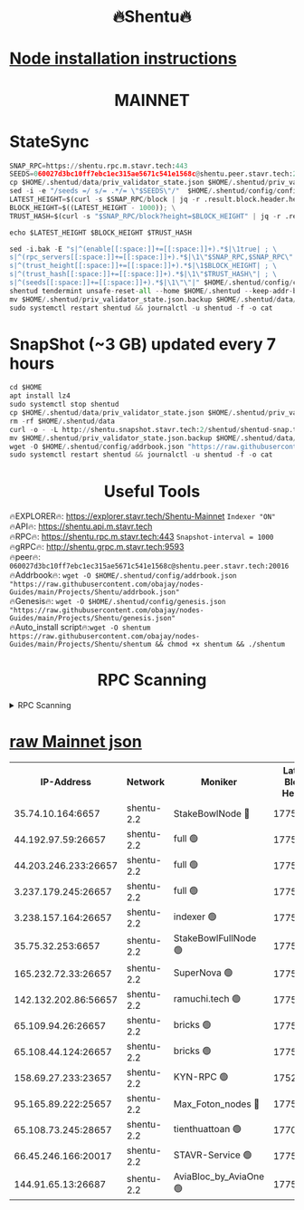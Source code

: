 <h1 align="center"> 🔥Shentu🔥</h1>

[Node installation instructions](https://github.com/obajay/nodes-Guides/tree/main/Projects/Shentu)
=
<h1 align="center"> MAINNET</h1>

# StateSync
```python
SNAP_RPC=https://shentu.rpc.m.stavr.tech:443
SEEDS=060027d3bc10ff7ebc1ec315ae5671c541e1568c@shentu.peer.stavr.tech:20016
cp $HOME/.shentud/data/priv_validator_state.json $HOME/.shentud/priv_validator_state.json.backup
sed -i -e "/seeds =/ s/= .*/= \"$SEEDS\"/"  $HOME/.shentud/config/config.toml
LATEST_HEIGHT=$(curl -s $SNAP_RPC/block | jq -r .result.block.header.height); \
BLOCK_HEIGHT=$((LATEST_HEIGHT - 1000)); \
TRUST_HASH=$(curl -s "$SNAP_RPC/block?height=$BLOCK_HEIGHT" | jq -r .result.block_id.hash)

echo $LATEST_HEIGHT $BLOCK_HEIGHT $TRUST_HASH

sed -i.bak -E "s|^(enable[[:space:]]+=[[:space:]]+).*$|\1true| ; \
s|^(rpc_servers[[:space:]]+=[[:space:]]+).*$|\1\"$SNAP_RPC,$SNAP_RPC\"| ; \
s|^(trust_height[[:space:]]+=[[:space:]]+).*$|\1$BLOCK_HEIGHT| ; \
s|^(trust_hash[[:space:]]+=[[:space:]]+).*$|\1\"$TRUST_HASH\"| ; \
s|^(seeds[[:space:]]+=[[:space:]]+).*$|\1\"\"|" $HOME/.shentud/config/config.toml
shentud tendermint unsafe-reset-all --home $HOME/.shentud --keep-addr-book
mv $HOME/.shentud/priv_validator_state.json.backup $HOME/.shentud/data/priv_validator_state.json
sudo systemctl restart shentud && journalctl -u shentud -f -o cat
```
# SnapShot (~3 GB) updated every 7 hours
```python
cd $HOME
apt install lz4
sudo systemctl stop shentud
cp $HOME/.shentud/data/priv_validator_state.json $HOME/.shentud/priv_validator_state.json.backup
rm -rf $HOME/.shentud/data
curl -o - -L http://shentu.snapshot.stavr.tech:2/shentud/shentud-snap.tar.lz4 | lz4 -c -d - | tar -x -C $HOME/.shentud --strip-components 2
mv $HOME/.shentud/priv_validator_state.json.backup $HOME/.shentud/data/priv_validator_state.json
wget -O $HOME/.shentud/config/addrbook.json "https://raw.githubusercontent.com/obajay/nodes-Guides/main/Projects/Shentu/addrbook.json"
sudo systemctl restart shentud && journalctl -u shentud -f -o cat
```

 <h1 align="center"> Useful Tools</h1>

🔥EXPLORER🔥:     https://explorer.stavr.tech/Shentu-Mainnet        `Indexer "ON"` \
🔥API🔥:          https://shentu.api.m.stavr.tech \
🔥RPC🔥:          https://shentu.rpc.m.stavr.tech:443              `Snapshot-interval = 1000` \
🔥gRPC🔥:         http://shentu.grpc.m.stavr.tech:9593 \
🔥peer🔥:         `060027d3bc10ff7ebc1ec315ae5671c541e1568c@shentu.peer.stavr.tech:20016` \
🔥Addrbook🔥:  `wget -O $HOME/.shentud/config/addrbook.json "https://raw.githubusercontent.com/obajay/nodes-Guides/main/Projects/Shentu/addrbook.json"` \
🔥Genesis🔥:  `wget -O $HOME/.shentud/config/genesis.json "https://raw.githubusercontent.com/obajay/nodes-Guides/main/Projects/Shentu/genesis.json"` \
🔥Auto_install script🔥:`wget -O shentum https://raw.githubusercontent.com/obajay/nodes-Guides/main/Projects/Shentu/shentum && chmod +x shentum && ./shentum`

<h1 align="center"> RPC Scanning</h1>

<details>
<summary>RPC Scanning</summary>

<h2 align="center"> We scan nodes in real time every 4 hours. And we provide the final result of RPC endpoints.
We cannot influence the operation of these nodes in any way. </h2>


```python
If Voting Power is higher than 0 --> then the Node is a validator of the network and may be subject to attack and be a potential threat to the chain.
```
```python
We marked such validators with a red symbol
```

</details>

[raw Mainnet json](https://rpc-check.shentum.stavr.tech/shentum/rpc-shentum-result.json)
=


<table><tr><th>IP-Address</th><th>Network</th><th>Moniker</th><th>Latest Block Height</th><th>Earliest Block Height</th><th>Catching Up</th><th>Tx Index</th><th>Voting Power</th><th>Scan Time</th></tr><tr><td>35.74.10.164:6657</td><td>shentu-2.2</td><td>StakeBowlNode 🔴</td><td>17756589</td><td>8308501</td><td>False</td><td>on</td><td>50178</td><td>2024-03-23T02:03:27.395722792UTC</td></tr><tr><td>44.192.97.59:26657</td><td>shentu-2.2</td><td>full 🟢</td><td>17756589</td><td>9786901</td><td>False</td><td>on</td><td>0</td><td>2024-03-23T02:03:24.080780638UTC</td></tr><tr><td>44.203.246.233:26657</td><td>shentu-2.2</td><td>full 🟢</td><td>17756591</td><td>9786901</td><td>False</td><td>on</td><td>0</td><td>2024-03-23T02:03:36.140586007UTC</td></tr><tr><td>3.237.179.245:26657</td><td>shentu-2.2</td><td>full 🟢</td><td>17756592</td><td>9786901</td><td>False</td><td>on</td><td>0</td><td>2024-03-23T02:03:44.968297208UTC</td></tr><tr><td>3.238.157.164:26657</td><td>shentu-2.2</td><td>indexer 🟢</td><td>17756594</td><td>9786901</td><td>False</td><td>on</td><td>0</td><td>2024-03-23T02:03:58.226474800UTC</td></tr><tr><td>35.75.32.253:6657</td><td>shentu-2.2</td><td>StakeBowlFullNode 🟢</td><td>17756599</td><td>10470762</td><td>False</td><td>on</td><td>0</td><td>2024-03-23T02:04:22.222173438UTC</td></tr><tr><td>165.232.72.33:26657</td><td>shentu-2.2</td><td>SuperNova 🟢</td><td>17756598</td><td>15936001</td><td>False</td><td>off</td><td>0</td><td>2024-03-23T02:04:20.929408015UTC</td></tr><tr><td>142.132.202.86:56657</td><td>shentu-2.2</td><td>ramuchi.tech 🟢</td><td>17756606</td><td>16196001</td><td>False</td><td>on</td><td>0</td><td>2024-03-23T02:05:05.080091145UTC</td></tr><tr><td>65.109.94.26:26657</td><td>shentu-2.2</td><td>bricks 🟢</td><td>17756607</td><td>16401001</td><td>False</td><td>on</td><td>0</td><td>2024-03-23T02:05:12.112889078UTC</td></tr><tr><td>65.108.44.124:26657</td><td>shentu-2.2</td><td>bricks 🟢</td><td>17756607</td><td>16401001</td><td>False</td><td>on</td><td>0</td><td>2024-03-23T02:05:14.454675675UTC</td></tr><tr><td>158.69.27.233:23657</td><td>shentu-2.2</td><td>KYN-RPC 🟢</td><td>17528125</td><td>16778677</td><td>False</td><td>on</td><td>0</td><td>2024-03-23T02:05:02.800109727UTC</td></tr><tr><td>95.165.89.222:25657</td><td>shentu-2.2</td><td>Max_Foton_nodes 🔴</td><td>17756600</td><td>17144052</td><td>False</td><td>on</td><td>2408</td><td>2024-03-23T02:04:33.273338654UTC</td></tr><tr><td>65.108.73.245:28657</td><td>shentu-2.2</td><td>tienthuattoan 🟢</td><td>17700110</td><td>17399930</td><td>False</td><td>on</td><td>0</td><td>2024-03-23T02:04:33.600664416UTC</td></tr><tr><td>66.45.246.166:20017</td><td>shentu-2.2</td><td>STAVR-Service 🟢</td><td>17756607</td><td>17750001</td><td>False</td><td>on</td><td>0</td><td>2024-03-23T02:05:11.751390871UTC</td></tr><tr><td>144.91.65.13:26687</td><td>shentu-2.2</td><td>AviaBloc_by_AviaOne 🟢</td><td>17756600</td><td>17753311</td><td>False</td><td>off</td><td>0</td><td>2024-03-23T02:04:32.834133373UTC</td></tr></table>
